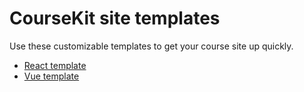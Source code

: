 # CourseKit site templates

Use these customizable templates to get your course site up quickly.

- [React template](https://github.com/course-kit/react-template)
- [Vue template](https://github.com/course-kit/vue-template)
